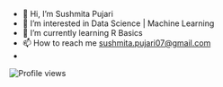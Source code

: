 - 👋 Hi, I’m Sushmita Pujari
- 👀 I’m interested in Data Science | Machine Learning
- 🌱 I’m currently learning R Basics
- 📫 How to reach me sushmita.pujari07@gmail.com
- 
![Profile views](https://komarev.com/ghpvc/?username=Sushmita-07&color=967bb6)
<!---
Sushmita-07/Sushmita-07 is a ✨ special ✨ repository because its `README.md` (this file) appears on your GitHub profile.
You can click the Preview link to take a look at your changes.
--->
